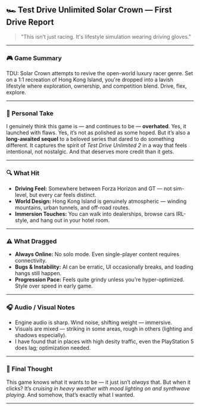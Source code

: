 ## 🏎️ Test Drive Unlimited Solar Crown — First Drive Report

> "This isn't just racing. It's lifestyle simulation wearing driving gloves."

---

### 🎮 Game Summary  
TDU: Solar Crown attempts to revive the open-world luxury racer genre. Set on a 1:1 recreation of Hong Kong Island, you're dropped into a lavish lifestyle where exploration, ownership, and competition blend. Drive, flex, explore.

---

### 🧠 Personal Take  
I genuinely think this game is — and continues to be — **overhated**. Yes, it launched with flaws. Yes, it’s not as polished as some hoped. But it’s also a **long-awaited sequel** to a beloved series that dared to do something different. It captures the spirit of *Test Drive Unlimited 2* in a way that feels intentional, not nostalgic. And that deserves more credit than it gets.

---

### 🔍 What Hit

- **Driving Feel:** Somewhere between Forza Horizon and GT — not sim-level, but every car feels distinct.
- **World Design:** Hong Kong Island is genuinely atmospheric — winding mountains, urban tunnels, and off-road routes.
- **Immersion Touches:** You can walk into dealerships, browse cars IRL-style, and hang out in your hotel room.

---

### ⚠️ What Dragged

- **Always Online:** No solo mode. Even single-player content requires connectivity.
- **Bugs & Instability:** AI can be erratic, UI occasionally breaks, and loading hangs still happen.
- **Progression Pace:** Feels quite grindy unless you're hyper-optimized. Style over speed in early game.

---

### 🎧 Audio / Visual Notes

- Engine audio is sharp. Wind noise, shifting weight — immersive.  
- Visuals are mixed — striking in some areas, rough in others (lighting and shadows especially).
- I have found that in places with high desity traffic, even the PlayStation 5 does lag; optimization needed.

---

### 🧠 Final Thought  
This game knows what it wants to be — it just isn’t *always* that. But when it clicks? It’s *cruising in heavy weather with mood lighting on and synthwave playing*. And somehow, that’s exactly what I wanted.

---
